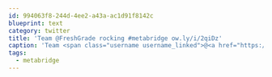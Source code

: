```yaml
---
id: 994063f8-244d-4ee2-a43a-ac1d91f8142c
blueprint: text
category: twitter
title: 'Team @FreshGrade rocking #metabridge ow.ly/i/2qiDz'
caption: 'Team <span class="username username_linked">@<a href="https://twitter.com/FreshGrade" title="FreshGrade">FreshGrade</a></span> rocking <span class="hashtag hashtag_local">#<a href="http://tweettemp.darylchymko.ca/?tag=metabridge">metabridge</a> <a href="http://ow.ly/i/2qiDz" title="http://ow.ly/i/2qiDz" class="link link_untco">ow.ly/i/2qiDz</a>'
tags:
  - metabridge
---
```

